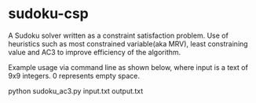 # sudoku-csp
A Sudoku solver written as a constraint satisfaction problem. Use of heuristics such as most constrained variable(aka MRV), least constraining value and AC3 to improve efficiency of the algorithm.

Example usage via command line as shown below, where input is a text of 9x9 integers. 0 represents empty space.

python sudoku_ac3.py input.txt output.txt

